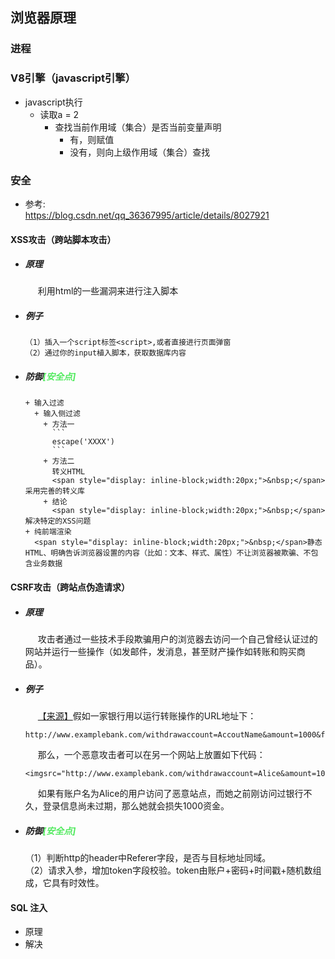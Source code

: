 ## 浏览器原理
### 进程
### V8引擎（javascript引擎）
  + javascript执行
    + 读取a = 2
      + 查找当前作用域（集合）是否当前变量声明
        + 有，则赋值
        + 没有，则向上级作用域（集合）查找  
         
### 安全
  + 参考:     
  https://blog.csdn.net/qq_36367995/article/details/8027921
#### XSS攻击（跨站脚本攻击）
+ ##### 原理   
  <span style="display: inline-block;width:20px;">&nbsp;</span>利用html的一些漏洞来进行注入脚本
+ ##### 例子   
  ```
  （1）插入一个script标签<script>,或者直接进行页面弹窗
  （2）通过你的input植入脚本，获取数据库内容
  ```
+ ##### 防御<b style="color:#52ea5f;">[安全点]</b>
      + 输入过滤
        + 输入侧过滤  
          + 方法一   
            ```
            escape('XXXX')
            ```
          + 方法二   
            转义HTML   
            <span style="display: inline-block;width:20px;">&nbsp;</span>采用完善的转义库  
          + 结论    
            <span style="display: inline-block;width:20px;">&nbsp;</span>解决特定的XSS问题
      + 纯前端渲染   
        <span style="display: inline-block;width:20px;">&nbsp;</span>静态HTML、明确告诉浏览器设置的内容（比如：文本、样式、属性）不让浏览器被欺骗、不包含业务数据

#### CSRF攻击（跨站点伪造请求）
  + ##### 原理      
    <span style="display: inline-block;width:20px;">&nbsp;</span>攻击者通过一些技术手段欺骗用户的浏览器去访问一个自己曾经认证过的网站并运行一些操作（如发邮件，发消息，甚至财产操作如转账和购买商品）。
  + ##### 例子   
    <span style="display: inline-block;width:20px;">&nbsp;</span>[【来源】](https://blog.csdn.net/ct_ts/article/details/89186077)假如一家银行用以运行转账操作的URL地址下： 
    ```
    http://www.examplebank.com/withdrawaccount=AccoutName&amount=1000&for=PayeeName    
    ```   
    <span style="display: inline-block;width:20px;">&nbsp;</span>那么，一个恶意攻击者可以在另一个网站上放置如下代码：
    ```
    <imgsrc="http://www.examplebank.com/withdrawaccount=Alice&amount=1000&for=Badman">
    ```
    <span style="display: inline-block;width:20px;">&nbsp;</span>如果有账户名为Alice的用户访问了恶意站点，而她之前刚访问过银行不久，登录信息尚未过期，那么她就会损失1000资金。
  + ##### 防御<b style="color:#52ea5f;">[安全点]</b>   
    （1）判断http的header中Referer字段，是否与目标地址同域。   
    （2）请求入参，增加token字段校验。token由账户+密码+时间戳+随机数组成，它具有时效性。 

#### SQL 注入
  + 原理
  + 解决 